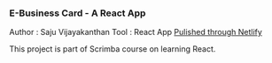 ### E-Business Card - A React App

Author : Saju Vijayakanthan
Tool : React App
[Pulished through Netlify](https://e-business-card-saju.netlify.app/)

This project is part of Scrimba course on  learning React.


